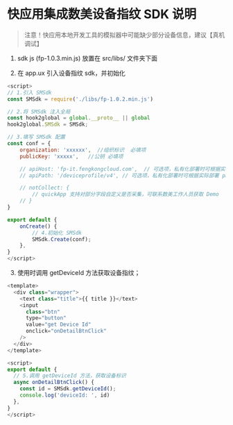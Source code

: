 # 快应用集成数美设备指纹 SDK 说明

> 注意！快应用本地开发工具的模拟器中可能缺少部分设备信息，建议【真机调试】

1. sdk js (fp-1.0.3.min.js) 放置在 src/libs/ 文件夹下面

2. 在 app.ux 引入设备指纹 sdk，并初始化

```javascript
<script>
// 1.引入 SMSdk
const SMSdk = require('./libs/fp-1.0.2.min.js')

// 2.将 SMSdk 注入全局
const hook2global = global.__proto__ || global
hook2global.SMSdk = SMSdk;

// 3.填写 SMSdk 配置
const conf = {
    organization: 'xxxxxx',  //组织标识  必填项
    publicKey: 'xxxxx',   //公钥 必填项

    // apiHost: 'fp-it.fengkongcloud.com',  // 可选项，私有化部署时可根据实际部署 host 修改
    // apiPath: '/deviceprofile/v4', // 可选项，私有化部署时可根据实际部署 path 修改

    // notCollect: {
        // quickApp 支持对部分字段自定义是否采集，可联系数美工作人员获取 Demo
    // }
}

export default {
    onCreate() {
        // 4.初始化 SMSdk
        SMSdk.Create(conf);
    },
}
</script>

```

3. 使用时调用 getDeviceId 方法获取设备指纹；
```javascript
<template>
  <div class="wrapper">
    <text class="title">{{ title }}</text>
    <input
      class="btn"
      type="button"
      value="get Device Id"
      onclick="onDetailBtnClick"
    />
  </div>
</template>

<script>
export default {
  // 5.调用 getDeviceId 方法，获取设备标识
  async onDetailBtnClick() {
    const id = SMSdk.getDeviceId();
    console.log('deviceId: ', id)
  },
}
</script>
```

